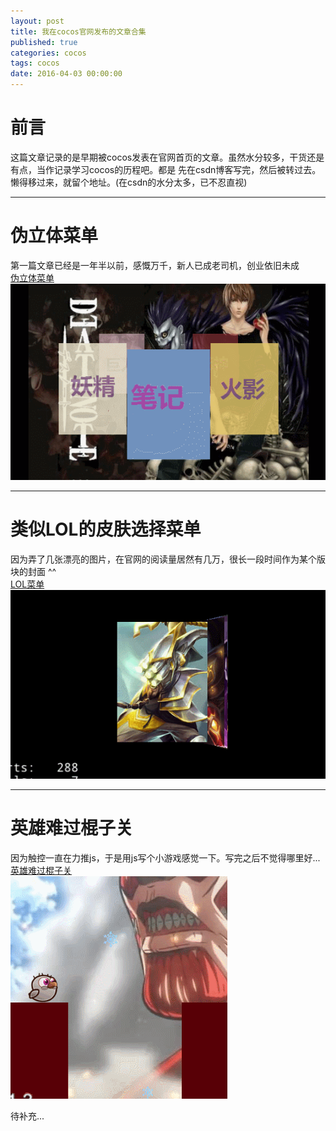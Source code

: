 ```yaml
---
layout: post
title: 我在cocos官网发布的文章合集
published: true
categories: cocos
tags: cocos
date: 2016-04-03 00:00:00
---
```


前言
===

这篇文章记录的是早期被cocos发表在官网首页的文章。虽然水分较多，干货还是有点，当作记录学习cocos的历程吧。都是
先在csdn博客写完，然后被转过去。懒得移过来，就留个地址。(在csdn的水分太多，已不忍直视)

---

伪立体菜单
===
第一篇文章已经是一年半以前，感慨万千，新人已成老司机，创业依旧未成    
[伪立体菜单](http://blog.csdn.net/ccy0815ccy/article/details/41519767)    
![pic1](/images/cocos/rotateMenu.gif)

---

类似LOL的皮肤选择菜单
===
因为弄了几张漂亮的图片，在官网的阅读量居然有几万，很长一段时间作为某个版块的封面 ^^    
[LOL菜单](http://blog.csdn.net/ccy0815ccy/article/details/43924895)     
![pic2](/images/cocos/lolMenu.gif)

---

英雄难过棍子关
===
因为触控一直在力推js，于是用js写个小游戏感觉一下。写完之后不觉得哪里好...    
[英雄难过棍子关](http://www.cocos.com/doc/tutorial/show?id=2943)    
![pic3](/images/cocos/heroLevel.gif)

待补充...
